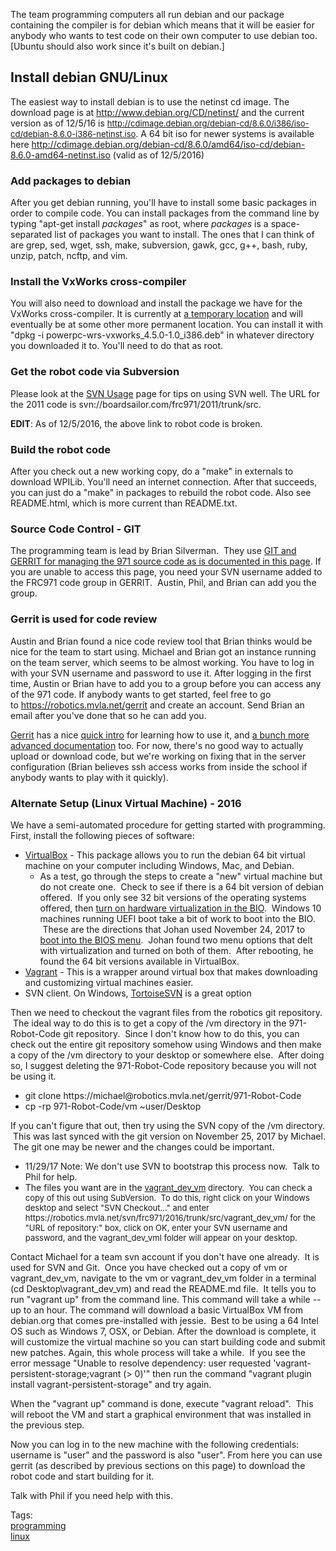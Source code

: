   <div class="content">
    <div class="field field-name-body field-type-text-with-summary field-label-hidden"><div class="field-items"><div class="field-item even"><p>The team programming computers all run debian and our package containing the compiler is for debian which means that it will be easier for anybody who wants to test code on their own computer to use debian too. [Ubuntu should also work since it's built on debian.]</p><h2>Install debian GNU/Linux</h2><p>The easiest way to install debian is to use the netinst cd image. The download page is at <a href="http://www.debian.org/CD/netinst/">http://www.debian.org/CD/netinst/</a> and the current version as of 12/5/16 is <a style="font-size: 13.008px;" href="http://cdimage.debian.org/debian-cd/8.6.0/i386/iso-cd/debian-8.6.0-i386-netinst.iso">http://cdimage.debian.org/debian-cd/8.6.0/i386/iso-cd/debian-8.6.0-i386-netinst.iso</a>. A 64 bit iso for newer systems is available here <a href="http://cdimage.debian.org/debian-cd/8.6.0/amd64/iso-cd/debian-8.6.0-amd64-netinst.iso">http://cdimage.debian.org/debian-cd/8.6.0/amd64/iso-cd/debian-8.6.0-amd64-netinst.iso</a> (valid as of 12/5/2016)</p><h3>Add packages to debian</h3><p>After you get debian running, you'll have to install some basic packages in order to compile code. You can install packages from the command line by typing "apt-get install <em>packages</em>" as root, where <em>packages</em> is a space-separated list of packages you want to install. The ones that I can think of are grep, sed, wget, ssh, make, subversion, gawk, gcc, g++, bash, ruby, unzip, patch, ncftp, and vim.</p><h3>Install the VxWorks cross-compiler</h3><p>You will also need to download and install the package we have for the VxWorks cross-compiler. It is currently at <a href="http://robotics.mvla.net/tmp/powerpc-wrs-vxworks_package/powerpc-wrs-vxworks_4.5.0-1.0_i386.deb">a temporary location</a> and will eventually be at some other more permanent location. You can install it with "dpkg -i powerpc-wrs-vxworks_4.5.0-1.0_i386.deb" in whatever directory you downloaded it to. You'll need to do that as root.</p><h3>Get the robot code via Subversion</h3><p>Please look at the <a href="svn-usage-0.html">SVN Usage</a> page for tips on using SVN well. The URL for the 2011 code is svn://boardsailor.com/frc971/2011/trunk/src.</p><p><strong>EDIT</strong>: As of 12/5/2016, the above link to robot code is broken.</p><h3>Build the robot code</h3><p>After you check out a new working copy, do a "make" in externals to download WPILib. You'll need an internet connection. After that succeeds, you can just do a "make" in packages to rebuild the robot code. Also see README.html, which is more current than README.txt.</p><h3>Source Code Control - GIT</h3><p>The programming team is lead by Brian Silverman.  They use <a href="https://robotics.mvla.net/gerrit/gitweb?p=971-Robot-Code.git;a=blob;f=README.md;hb=refs/heads/master">GIT and GERRIT for managing the 971 source code as is documented in this page</a>. If you are unable to access this page, you need your SVN username added to the FRC971 code group in GERRIT.  Austin, Phil, and Brian can add you the group.</p><h3>Gerrit is used for code review</h3><p>Austin and Brian found a nice code review tool that Brian thinks would be nice for the team to start using. Michael and Brian got an instance running on the team server, which seems to be almost working. You have to log in with your SVN username and password to use it. After logging in the first time, Austin or Brian have to add you to a group before you can access any of the 971 code. If anybody wants to get started, feel free to go to <a href="https://robotics.mvla.net/gerrit" target="_blank">https://robotics.mvla.net/gerrit</a> and create an account. Send Brian an email after you've done that so he can add you.</p><p><a href="https://code.google.com/p/gerrit/" target="_blank">Gerrit</a> has a nice <a href="https://robotics.mvla.net/gerrit/Documentation/intro-quick.html" target="_blank">quick intro</a> for learning how to use it, and <a href="https://robotics.mvla.net/gerrit/Documentation/index.html" target="_blank">a bunch more advanced documentation</a> too. For now, there's no good way to actually upload or download code, but we're working on fixing that in the server configuration (Brian believes ssh access works from inside the school if anybody wants to play with it quickly).</p><h3>Alternate Setup (Linux Virtual Machine) - 2016</h3> <p>We have a semi-automated procedure for getting started with programming. First, install the following pieces of software:</p> <ul><li><a href="https://www.virtualbox.org/wiki/Downloads">VirtualBox</a> - This package allows you to run the debian 64 bit virtual machine on your computer including Windows, Mac, and Debian.<ul><li>As a test, go through the steps to create a "new" virtual machine but do not create one.  Check to see if there is a 64 bit version of debian offered.  If you only see 32 bit versions of the operating systems offered, then <a href="https://www.google.com/search?q=only+seeing+32+bit+linux+virtualbox&amp;oq=only+seeing+32+bit+linux+virtualbox&amp;aqs=chrome..69i57.9743j0j7&amp;sourceid=chrome&amp;ie=UTF-8">turn on hardware virtualization in the BIO</a>.  Windows 10 machines running UEFI boot take a bit of work to boot into the BIO.  These are the directions that Johan used November 24, 2017 to <a href="https://www.laptopmag.com/articles/access-bios-windows-10">boot into the BIOS menu</a>.  Johan found two menu options that delt with virtualization and turned on both of them.  After rebooting, he found the 64 bit versions available in VirtualBox.</li></ul></li><li><a href="https://www.vagrantup.com/downloads.html">Vagrant</a> - This is a wrapper around virtual box that makes downloading and customizing virtual machines easier.</li><li>SVN client. On Windows, <a href="https://tortoisesvn.net/downloads.html">TortoiseSVN</a> is a great option</li></ul><p><a href="https://www.virtualbox.org/wiki/Downloads"></a></p><p>Then we need to checkout the vagrant files from the robotics git repository.  The ideal way to do this is to get a copy of the /vm directory in the 971-Robot-Code git repository.  Since I don't know how to do this, you can check out the entire git repository somehow using Windows and then make a copy of the /vm directory to your desktop or somewhere else.  After doing so, I suggest deleting the 971-Robot-Code repository because you will not be using it.</p><ul><li>git clone https://michael@robotics.mvla.net/gerrit/971-Robot-Code</li><li>cp -rp 971-Robot-Code/vm ~user/Desktop</li></ul><p>If you can't figure that out, then try using the SVN copy of the /vm directory.  This was last synced with the git version on November 25, 2017 by Michael.  The git one may be newer and the changes could be important.</p><ul><li>11/29/17 Note: We don't use SVN to bootstrap this process now.  Talk to Phil for help.</li><li>The files you want are in the <a style="font-size: 13.008px;" href="https://robotics.mvla.net/svn/frc971/2016/trunk/src/vagrant_dev_vm">vagrant_dev_vm</a><span style="font-size: 13.008px;"> directory.  You can check a copy of this out using SubVersion.  To do this, right click on your Windows desktop and select "SVN Checkout..." and enter https://robotics.mvla.net/svn/frc971/2016/trunk/src/vagrant_dev_vm/ for the "URL of repository:" box, click on OK, enter your SVN username and password, and the vagrant_dev_vml folder will appear on your desktop.  </span></li></ul><p>Contact Michael for a team svn account if you don't have one already.  It is used for SVN and Git.  Once you have checked out a copy of vm or vagrant_dev_vm, navigate to the vm or vagrant_dev_vm folder in a terminal (cd Desktop\vagrant_dev_vm) and read the README.md file.  It tells you to run "vagrant up" from the command line. This command will take a while -- up to an hour. The command will download a basic VirtualBox VM from debian.org that comes pre-installed with jessie.  Best to be using a 64 Intel OS such as Windows 7, OSX, or Debian. After the download is complete, it will customize the virtual machine so you can start building code and submit new patches. Again, this whole process will take a while.  If you see the error message "Unable to resolve dependency: user requested 'vagrant-persistent-storage;vagrant (&gt; 0)'" then run the command "vagrant plugin install vagrant-persistent-storage" and try again.</p><p>When the "vagrant up" command is done, execute "vagrant reload".  This will reboot the VM and start a graphical environment that was installed in the previous step.</p><p>Now you can log in to the new machine with the following credentials: username is "user" and the password is also "user". From here you can use gerrit (as described by previous sections on this page) to download the robot code and start building for it.</p><p>Talk with Phil if you need help with this.</p></div></div></div><div class="field field-name-field-tags field-type-taxonomy-term-reference field-label-above"><div class="field-label">Tags:&nbsp;</div><div class="field-items"><div class="field-item even"><a href="../tags/programming.html">programming</a></div><div class="field-item odd"><a href="../tags/linux.html">linux</a></div></div></div>  </div>

  
  
</div>
  </div>
</div>
  </div>
    </div>